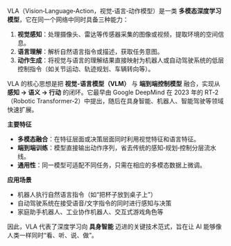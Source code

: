 VLA（Vision‑Language‑Action，视觉‑语言‑动作模型）是一类 **多模态深度学习模型**，它在同一个网络中同时具备三种能力：

1. **视觉感知**：处理摄像头、雷达等传感器采集的图像或视频，提取环境的空间信息。  
2. **语言理解**：解析自然语言指令或描述，获取任务意图。  
3. **动作生成**：将视觉与语言的理解结果直接映射为机器人或自动驾驶系统的低层控制指令（如关节运动、轨迹规划、车辆转向等）。

VLA 的核心思想是把 **视觉‑语言模型（VLM）** 与 **端到端控制模型** 融合，实现从 **感知 → 语义 → 行动** 的闭环。它最早由 Google DeepMind 在 2023 年的 RT‑2（Robotic Transformer‑2）中提出，随后在具身智能、机器人、智能驾驶等领域快速扩展。  

**主要特征**  
- **多模态融合**：在特征层面或决策层面同时利用视觉特征和语言特征。  
- **端到端训练**：模型直接输出动作序列，省去传统的感知‑规划‑控制分层流水线。  
- **通用性**：同一模型可适配不同任务，只需在相应的多模态数据上微调。  

**应用场景**  
- 机器人执行自然语言指令（如“把杯子放到桌子上”）  
- 自动驾驶系统在接受语音/文字指令的同时进行感知与决策  
- 家庭助手机器人、工业协作机器人、交互式游戏角色等  

因此，VLA 代表了深度学习向 **具身智能** 迈进的关键技术范式，旨在让 AI 能够像人类一样同时“看、听、说、做”。